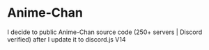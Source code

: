 # Anime-Chan
I decide to public Anime-Chan source code (250+ servers | Discord verified) after I update it to discord.js V14

